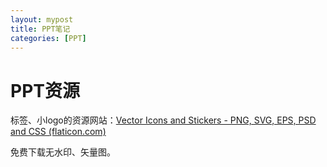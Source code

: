 ```yaml
---
layout: mypost
title: PPT笔记
categories: [PPT]
---
```


# PPT资源

标签、小logo的资源网站：[Vector Icons and Stickers - PNG, SVG, EPS, PSD and CSS (flaticon.com)](https://www.flaticon.com/)

免费下载无水印、矢量图。